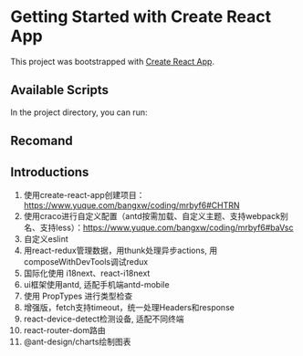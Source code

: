 # Getting Started with Create React App

This project was bootstrapped with [Create React App](https://github.com/facebook/create-react-app).

## Available Scripts

In the project directory, you can run:

## Recomand

## Introductions

1. 使用create-react-app创建项目：https://www.yuque.com/bangxw/coding/mrbyf6#CHTRN
2. 使用craco进行自定义配置（antd按需加载、自定义主题、支持webpack别名、支持less）：https://www.yuque.com/bangxw/coding/mrbyf6#baVsc
3. 自定义eslint
4. 用react-redux管理数据，用thunk处理异步actions, 用composeWithDevTools调试redux
5. 国际化使用 i18next、react-i18next
6. ui框架使用antd, 适配手机端antd-mobile
7. 使用 PropTypes 进行类型检查
8. 增强版，fetch支持timeout，统一处理Headers和response
9. react-device-detect检测设备, 适配不同终端
10. react-router-dom路由
11. @ant-design/charts绘制图表